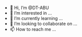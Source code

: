 - 👋 Hi, I’m @DT-ABU
- 👀 I’m interested in ...
- 🌱 I’m currently learning ...
- 💞️ I’m looking to collaborate on ...
- 📫 How to reach me ...

<!---
DT-ABU/DT-ABU is a ✨ special ✨ repository because its `README.md` (this file) appears on your GitHub profile.
You can click the Preview link to take a look at your changes.
--->
